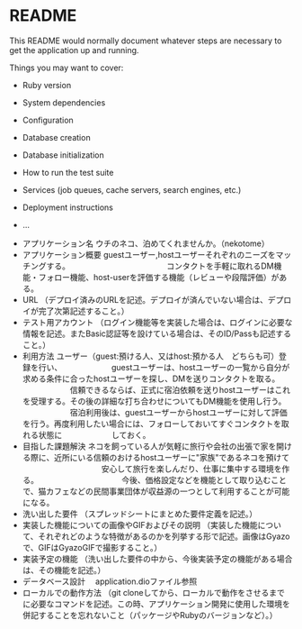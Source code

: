 # README

This README would normally document whatever steps are necessary to get the
application up and running.

Things you may want to cover:

* Ruby version

* System dependencies

* Configuration

* Database creation

* Database initialization

* How to run the test suite

* Services (job queues, cache servers, search engines, etc.)

* Deployment instructions

* ...

- アプリケーション名	ウチのネコ、泊めてくれませんか。（nekotome）
- アプリケーション概要	guestユーザー,hostユーザーそれぞれのニーズをマッチングする。
　　　　　　　　　　　　コンタクトを手軽に取れるDM機能・フォロー機能、host-userを評価する機能（レビューや段階評価）がある。
- URL	（デプロイ済みのURLを記述。デプロイが済んでいない場合は、デプロイが完了次第記述すること。）
- テスト用アカウント	（ログイン機能等を実装した場合は、ログインに必要な情報を記述。またBasic認証等を設けている場合は、そのID/Passも記述すること。）
- 利用方法	ユーザー（guest:預ける人、又はhost:預かる人　どちらも可）登録を行い、
　　　　　　guestユーザーは、hostユーザーの一覧から自分が求める条件に合ったhostユーザーを探し、DMを送りコンタクトを取る。
　　　　　　信頼できるならば、正式に宿泊依頼を送りhostユーザーはこれを受理する。その後の詳細な打ち合わせについてもDM機能を使用し行う。
　　　　　　宿泊利用後は、guestユーザーからhostユーザーに対して評価を行う。再度利用したい場合には、フォローしておいてすぐコンタクトを取れる状態に
　　　　　　しておく。
- 目指した課題解決	ネコを飼っている人が気軽に旅行や会社の出張で家を開ける際に、近所にいる信頼のおけるhostユーザーに"家族"であるネコを預けて
　　　　　　　　　　安心して旅行を楽しんだり、仕事に集中する環境を作る。
　　　　　　　　　　 今後、価格設定などを機能として取り込むことで、猫カフェなどの民間事業団体が収益源の一つとして利用することが可能になる。
- 洗い出した要件	（スプレッドシートにまとめた要件定義を記述。）
- 実装した機能についての画像やGIFおよびその説明	（実装した機能について、それぞれどのような特徴があるのかを列挙する形で記述。画像はGyazoで、GIFはGyazoGIFで撮影すること。）
- 実装予定の機能	（洗い出した要件の中から、今後実装予定の機能がある場合は、その機能を記述。）
- データベース設計	　application.dioファイル参照
- ローカルでの動作方法	（git cloneしてから、ローカルで動作をさせるまでに必要なコマンドを記述。この時、アプリケーション開発に使用した環境を併記することを忘れないこと（パッケージやRubyのバージョンなど）。）
